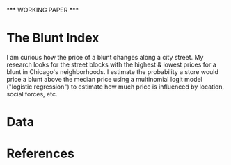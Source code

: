 *** WORKING PAPER ***

# The Blunt Index

I am curious how the price of a blunt changes along a city street. My research looks for the street blocks with the highest & lowest prices for a blunt in Chicago's neighborhoods. I estimate the probability a store would price a blunt above the median price using a multinomial logit model ("logistic regression") to estimate how much price is influenced by location, social forces, etc.  

# Data

# References 

